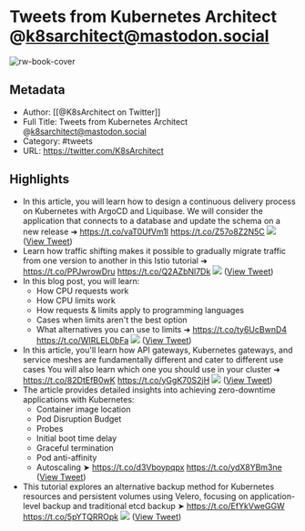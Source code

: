 # Tweets from Kubernetes Architect @k8sarchitect@mastodon.social

![rw-book-cover](https://pbs.twimg.com/profile_images/1384467531134423048/ui6Rp4Wr.png)

## Metadata
- Author: [[@K8sArchitect on Twitter]]
- Full Title: Tweets from Kubernetes Architect @k8sarchitect@mastodon.social
- Category: #tweets
- URL: https://twitter.com/K8sArchitect

## Highlights
- In this article, you will learn how to design a continuous delivery process on Kubernetes with ArgoCD and Liquibase. We will consider the application that connects to a database and update the schema on a new release
  ➜ https://t.co/vaT0UfVm1l https://t.co/Z57o8Z2N5C
  ![](https://pbs.twimg.com/media/FMDhsI1XwAMNoR-.png) ([View Tweet](https://twitter.com/K8sArchitect/status/1495443226123251713))
- Learn how traffic shifting makes it possible to gradually migrate traffic from one version to another in this Istio tutorial
  ➜ https://t.co/PPJwrowDru https://t.co/Q2AZbNl7Dk
  ![](https://pbs.twimg.com/media/Fvyl2uRWIAAG1BD.jpg) ([View Tweet](https://twitter.com/K8sArchitect/status/1656381124665389059))
- In this blog post, you will learn:
  - How CPU requests work
  - How CPU limits work
  - How requests & limits apply to programming languages
  - Cases when limits aren't the best option
  - What alternatives you can use to limits
  ➜ https://t.co/ty6UcBwnD4 https://t.co/WIRLEL0bFa
  ![](https://pbs.twimg.com/media/F03BsvkWcA4HNLH.png) ([View Tweet](https://twitter.com/K8sArchitect/status/1679211212708409351))
- In this article, you'll learn how API gateways, Kubernetes gateways, and service meshes are fundamentally different and cater to different use cases
  You will also learn which one you should use in your cluster
  ➜ https://t.co/82DtEfB0wK https://t.co/yGgK70S2jH
  ![](https://pbs.twimg.com/media/F51_PxlWIAAp8Eh.png) ([View Tweet](https://twitter.com/K8sArchitect/status/1701656144844914707))
- The article provides detailed insights into achieving zero-downtime applications with Kubernetes:
  - Container image location
  - Pod Disruption Budget
  - Probes
  - Initial boot time delay
  - Graceful termination
  - Pod anti-affinity
  - Autoscaling
  ➤ https://t.co/d3Vboypqpx https://t.co/ydX8YBm3ne ([View Tweet](https://twitter.com/K8sArchitect/status/1738577993386148154))
- This tutorial explores an alternative backup method for Kubernetes resources and persistent volumes using Velero, focusing on application-level backup and traditional etcd backup
  ➤ https://t.co/EfYkVweGGW https://t.co/5pYTQRROpk
  ![](https://pbs.twimg.com/media/GYFvEZIXAAA02BP.jpg) ([View Tweet](https://twitter.com/K8sArchitect/status/1837872246049710202))
